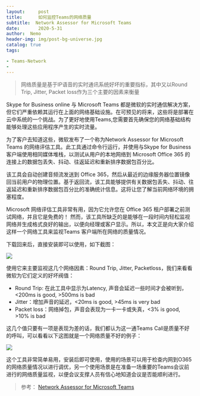 ```yaml
---
layout:     post
title:      如何监控Teams的网络质量
subtitle:  Network Assessor for Microsoft Teams
date:       2020-5-31
author:  Nemo
header-img: img/post-bg-universe.jpg
catalog: true
tags:

- Teams-Network
- 
---
```


> 网络质量是基于IP语音的实时通讯系统好坏的重要指标，其中又以Round Trip, Jitter, Packet loss作为三个主要的因素来衡量

Skype for Business online 与 Microsoft Teams 都是微软的实时通信解决方案，但它们严重依赖其运行在上面的网络基础设施。在可预见的将来，这些将是部署在云中系统的一个挑战。为了更好地使用Teams,您需要首先确保您的网络基础结构能够处理这些应用程序产生的实时流量。

为了客户去知道这些，微软发布了一个称为Network Assessor for Microsoft Teams 的网络评估工具。此工具通过命令行运行，并使用与Skype for Business 客户端使用相同媒体堆栈，以测试从用户的本地网络到 Microsoft Office 365 的连接上的数据包丢失、抖动、往返延迟和重新排序数据包百分比。

该工具会自动创建音频流发送到 Office 365，然后从最近的边缘服务器位置镜像回当前用户的物理位置。基于返回流，该工具能够提供有关数据包丢失、抖动、往返延迟和重新排序数据包百分比的准确统计信息。这将让您了解当前网络环境的拥塞程度。

Microsoft 网络评估工具非常有用，因为它允许您在 Office 365 租户部署之前测试网络，并且它是免费的！
然而，该工具所缺乏的是能够在一段时间内轻松监视网络并生成格式良好的输出，以便向经理或客户显示。所以，本文正是向大家介绍这样一个网络工具来监视Teams 客户端所在网络的质量情况。

下载回来后，直接安装即可以使用，如下截图：

![](https://cdn.jsdelivr.net/gh/tangx007/tangx007.github.io/img/20200526094300.png)

使用它来主要监视这几个网络因素：Round Trip, Jitter, Packetloss，我们来看看微软为它们定义的好坏阀值：

- Round Trip: 在此工具中显示为Latency, 声音会延迟一些时间才会被听到，<200ms is good, >500ms is bad
- Jitter：增加声音的延迟，<20ms is good, >45ms is very bad
- Packet loss：网络掉包，声音会表现为一卡一卡或失真，<3% is good, >10% is bad

这几个值只要有一项是表现为差的话，我们都认为这一通Teams Call是质量不好的呼叫，可以看看以下这图就是一个网络质量不好的例子：

![](https://cdn.jsdelivr.net/gh/tangx007/tangx007.github.io/img/TeamsNetwork.png)

这个工具非常简单易用，安装后即可使用，使用的场景可以用于检查内网到O365的网络质量情况以进行调优，另一个使用场景是在准备一场重要的Teams会议前进行的网络质量监视，以便会议支撑人员有信心地知道会议是否能顺利进行。


> 参考：
> [Network Assessor for Microsoft Teams](https://www.myteamslab.com/2017/08/network-assessor-for-skype-for-business.html)

